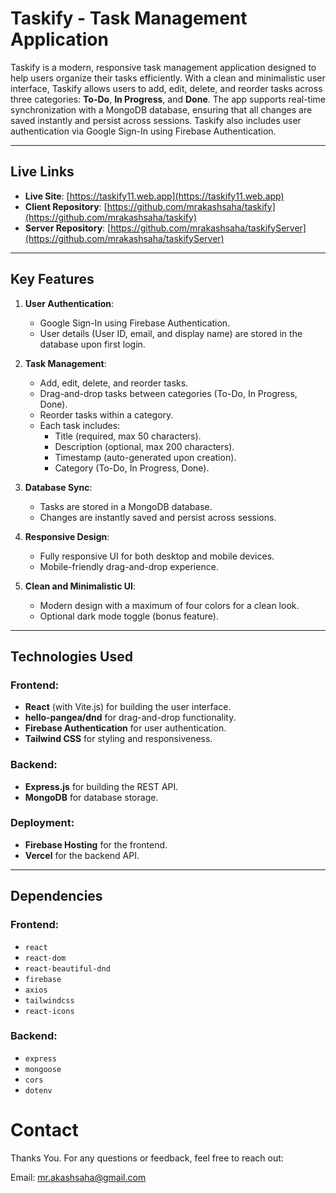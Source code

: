 # Taskify - Task Management Application

Taskify is a modern, responsive task management application designed to help users organize their tasks efficiently. With a clean and minimalistic user interface, Taskify allows users to add, edit, delete, and reorder tasks across three categories: **To-Do**, **In Progress**, and **Done**. The app supports real-time synchronization with a MongoDB database, ensuring that all changes are saved instantly and persist across sessions. Taskify also includes user authentication via Google Sign-In using Firebase Authentication.

---

## Live Links

- **Live Site**: [https://taskify11.web.app](https://taskify11.web.app)
- **Client Repository**: [https://github.com/mrakashsaha/taskify](https://github.com/mrakashsaha/taskify)
- **Server Repository**: [https://github.com/mrakashsaha/taskifyServer](https://github.com/mrakashsaha/taskifyServer)

---

## Key Features

1. **User Authentication**:
   - Google Sign-In using Firebase Authentication.
   - User details (User ID, email, and display name) are stored in the database upon first login.

2. **Task Management**:
   - Add, edit, delete, and reorder tasks.
   - Drag-and-drop tasks between categories (To-Do, In Progress, Done).
   - Reorder tasks within a category.
   - Each task includes:
     - Title (required, max 50 characters).
     - Description (optional, max 200 characters).
     - Timestamp (auto-generated upon creation).
     - Category (To-Do, In Progress, Done).

3. **Database Sync**:
   - Tasks are stored in a MongoDB database.
   - Changes are instantly saved and persist across sessions.

4. **Responsive Design**:
   - Fully responsive UI for both desktop and mobile devices.
   - Mobile-friendly drag-and-drop experience.

5. **Clean and Minimalistic UI**:
   - Modern design with a maximum of four colors for a clean look.
   - Optional dark mode toggle (bonus feature).

---

## Technologies Used

### Frontend:
- **React** (with Vite.js) for building the user interface.
- **hello-pangea/dnd** for drag-and-drop functionality.
- **Firebase Authentication** for user authentication.
- **Tailwind CSS** for styling and responsiveness.

### Backend:
- **Express.js** for building the REST API.
- **MongoDB** for database storage.

### Deployment:
- **Firebase Hosting** for the frontend.
- **Vercel** for the backend API.

---

## Dependencies

### Frontend:
- `react`
- `react-dom`
- `react-beautiful-dnd`
- `firebase`
- `axios`
- `tailwindcss`
- `react-icons`

### Backend:
- `express`
- `mongoose`
- `cors`
- `dotenv`

# Contact
Thanks You. For any questions or feedback, feel free to reach out:

Email: mr.akashsaha@gmail.com